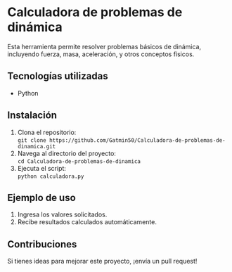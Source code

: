 # Calculadora de problemas de dinámica  
Esta herramienta permite resolver problemas básicos de dinámica, incluyendo fuerza, masa, aceleración, y otros conceptos físicos.

## Tecnologías utilizadas
- Python

## Instalación
1. Clona el repositorio:  
   `git clone https://github.com/Gatmin50/Calculadora-de-problemas-de-dinamica.git`
2. Navega al directorio del proyecto:  
   `cd Calculadora-de-problemas-de-dinamica`
3. Ejecuta el script:  
   `python calculadora.py`

## Ejemplo de uso
1. Ingresa los valores solicitados.
2. Recibe resultados calculados automáticamente.

## Contribuciones
Si tienes ideas para mejorar este proyecto, ¡envía un pull request!
